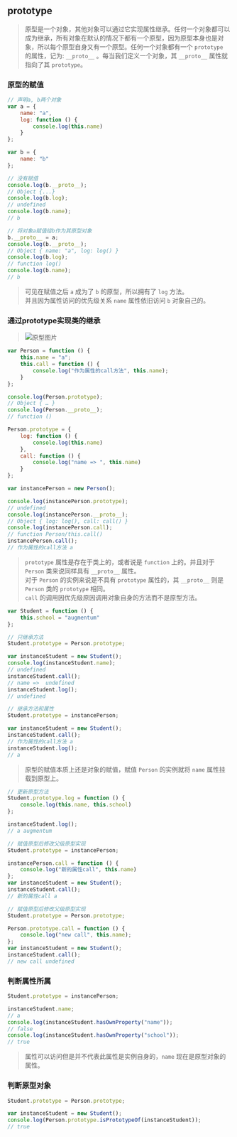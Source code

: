 ## prototype
> 原型是一个对象，其他对象可以通过它实现属性继承。任何一个对象都可以成为继承，所有对象在默认的情况下都有一个原型，因为原型本身也是对象，所以每个原型自身又有一个原型。任何一个对象都有一个 `prototype` 的属性，记为: `__proto__` 。每当我们定义一个对象，其 `__proto__` 属性就指向了其 `prototype`。

### 原型的赋值
```javascript
// 声明a, b两个对象
var a = {
    name: "a",
    log: function () {
        console.log(this.name)
    }
};

var b = {
    name: "b"
};

// 没有赋值
console.log(b.__proto__);
// Object {...}
console.log(b.log);
// undefined
console.log(b.name);
// b

// 将对象a赋值给b作为其原型对象
b.__proto__ = a;
console.log(b.__proto__);
// Object { name: "a", log: log() }
console.log(b.log);
// function log()
console.log(b.name);
// b
```
> 可见在赋值之后 `a` 成为了 `b` 的原型，所以拥有了 `log` 方法。  
> 并且因为属性访问的优先级关系 `name` 属性依旧访问 `b` 对象自己的。

### 通过prototype实现类的继承
> ![原型图片](/assets/mds/prototype.png)

```javascript
var Person = function () {
    this.name = "a";
    this.call = function () {
        console.log("作为属性的call方法", this.name);
    }
};

console.log(Person.prototype);
// Object { … }
console.log(Person.__proto__);
// function ()

Person.prototype = {
    log: function () {
        console.log(this.name)
    },
    call: function () {
        console.log("name => ", this.name)
    }
};

var instancePerson = new Person();

console.log(instancePerson.prototype);
// undefined
console.log(instancePerson.__proto__);
// Object { log: log(), call: call() }
console.log(instancePerson.call);
// function Person/this.call()
instancePerson.call();
// 作为属性的call方法 a
```
> `prototype` 属性是存在于类上的，或者说是 `function` 上的。并且对于 `Person` 类来说同样具有 `__proto__` 属性。  
> 对于 `Person` 的实例来说是不具有 `prototype` 属性的，其 `__proto__` 则是 `Person` 类的 `prototype` 相同。  
> `call` 的调用因优先级原因调用对象自身的方法而不是原型方法。

```javascript
var Student = function () {
    this.school = "augmentum"
};

// 只继承方法
Student.prototype = Person.prototype;

var instanceStudent = new Student();
console.log(instanceStudent.name);
// undefined
instanceStudent.call();
// name =>  undefined
instanceStudent.log();
// undefined
```
```javascript
// 继承方法和属性
Student.prototype = instancePerson;

var instanceStudent = new Student();
instanceStudent.call();
// 作为属性的call方法 a
instanceStudent.log();
// a
```

> 原型的赋值本质上还是对象的赋值，赋值 `Person` 的实例就将 `name` 属性挂载到原型上。

```javascript
// 更新原型方法
Student.prototype.log = function () {
    console.log(this.name, this.school)
};

instanceStudent.log();
// a augmentum
```

```javascript
// 赋值原型后修改父级原型实现
Student.prototype = instancePerson;

instancePerson.call = function () {
    console.log("新的属性call", this.name)
};
var instanceStudent = new Student();
instanceStudent.call();
// 新的属性call a
```

```javascript
// 赋值原型后修改父级原型实现
Student.prototype = Person.prototype;

Person.prototype.call = function () {
    console.log("new call", this.name);
};
var instanceStudent = new Student();
instanceStudent.call();
// new call undefined
```

### 判断属性所属
```javascript
Student.prototype = instancePerson;

instanceStudent.name;
// a
console.log(instanceStudent.hasOwnProperty("name"));
// false
console.log(instanceStudent.hasOwnProperty("school"));
// true
```
> 属性可以访问但是并不代表此属性是实例自身的，`name` 现在是原型对象的属性。

### 判断原型对象
```javascript
Student.prototype = Person.prototype;

var instanceStudent = new Student();
console.log(Person.prototype.isPrototypeOf(instanceStudent));
// true
```